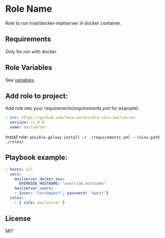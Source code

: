 Role Name
=========

Role to run tvial/docker-mailserver in docker container.

Requirements
------------

Only for run with docker.

Role Variables
--------------

See [variables](defaults/main.yml).

Add role to project:
----------------
Add role into your requirements(_requirements.yml_ for example):
```yaml
- src: https://github.com/lexa-uw/ansible-role-mailserver
  version: v1.0.0
  name: mailserver
```

Install role: `ansible-galaxy install -r ./requirements.yml --roles-path ./roles/`

    
Playbook example:
----------------

```yaml
- hosts: all
  vars:
    mailserver_docker_env:
      OVERRIDE_HOSTNAME: "override.hostname"
    mailserver_users:
    - {user: "test@qwest", password: "qwest"}
  roles:
    - { role: mailserver }
```


License
-------

MIT
